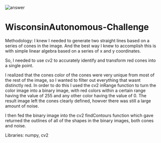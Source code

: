 ![answer](https://user-images.githubusercontent.com/33575951/223028478-906836ff-cfeb-4d73-80ef-d81c6f2edc5f.png)
# WisconsinAutonomous-Challenge

Methodology:
I knew I needed to generate two straight lines based on a series of cones in the image. And the best way I knew to accomplish this is with simple linear algebra based on a series of x and y coordinates. 

So, I needed to use cv2 to accurately identify and transform red cones into a single point.

I realized that the cones color of the cones were very unique from most of the rest of the image, so I wanted to filter out everything that wasnt distinctly red. In order to do this I used the cv2 inRange function to turn the color image into a binary image, with red colors within a certain range having the value of 255 and any other color having the value of 0. The result image left the cones clearly defined, howver there was still a large amount of noise.

I then fed the binary image into the cv2 findContours function which gave returned the outlines of all of the shapes in the binary images, both cones and noise. 

Libraries: numpy, cv2
